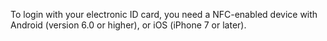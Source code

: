 To login with your electronic ID card, you need a NFC-enabled device with Android (version 6.0 or higher), or iOS (iPhone 7 or later).
